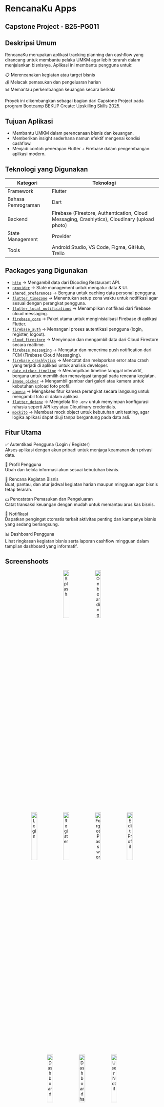 # RencanaKu Apps

## Capstone Project - B25-PG011

## Deskripsi Umum

RencanaKu merupakan aplikasi tracking planning dan cashflow yang dirancang untuk membantu pelaku UMKM agar lebih terarah dalam menjalankan bisnisnya.
Aplikasi ini membantu pengguna untuk:

📋 Merencanakan kegiatan atau target bisnis<br>
💰 Melacak pemasukan dan pengeluaran harian<br>
📊 Memantau perkembangan keuangan secara berkala

Proyek ini dikembangkan sebagai bagian dari Capstone Project pada program Bootcamp BEKUP Create: Upskilling Skills 2025.

## Tujuan Aplikasi

- Membantu UMKM dalam perencanaan bisnis dan keuangan.
- Memberikan insight sederhana namun efektif mengenai kondisi cashflow.
- Menjadi contoh penerapan Flutter + Firebase dalam pengembangan aplikasi modern.

## Teknologi yang Digunakan

| Kategori           | Teknologi                                                                                     |
| ------------------ | --------------------------------------------------------------------------------------------- |
| Framework          | Flutter                                                                                       |
| Bahasa Pemrograman | Dart                                                                                          |
| Backend            | Firebase (Firestore, Authentication, Cloud Messaging, Crashlytics), Cloudinary (upload photo) |
| State Management   | Provider                                                                                      |
| Tools              | Android Studio, VS Code, Figma, GitHub, Trello                                                |

## Packages yang Digunakan  

- [`http`](https://pub.dev/packages/http) → Mengambil data dari Dicoding Restaurant API.  
- [`provider`](https://pub.dev/packages/provider) → State management untuk mengatur data & UI.  
- [`shared_preferences`](https://pub.dev/packages/shared_preferences) → Berguna untuk caching data personal pengguna. 
- [`flutter_timezone`](https://pub.dev/packages/flutter_timezone) → Menentukan setup zona waktu untuk notifikasi agar sesuai dengan perangkat pengguna. 
- [`flutter_local_notifications`](https://pub.dev/packages/flutter_local_notifications) → Menampilkan notifikasi dari firebase cloud messaging.
- [`firebase_core`](https://pub.dev/packages/firebase_core) → Paket utama untuk menginisialisasi Firebase di aplikasi Flutter.
- [`firebase_auth`](https://pub.dev/packages/firebase_auth) → Menangani proses autentikasi pengguna (login, register, logout).
- [`cloud_firestore`](https://pub.dev/packages/cloud_firestore) → Menyimpan dan mengambil data dari Cloud Firestore secara realtime.
- [`firebase_messaging`](https://pub.dev/packages/firebase_messaging) → Mengatur dan menerima push notification dari FCM (Firebase Cloud Messaging).
- [`firebase_crashlytics`](https://pub.dev/packages/firebase_crashlytics) → Mencatat dan melaporkan error atau crash yang terjadi di aplikasi untuk analisis developer.
- [`date_picker_timeline`](https://pub.dev/packages/date_picker_timeline) → Menampilkan timeline tanggal interaktif, berguna untuk memilih dan menavigasi tanggal pada rencana kegiatan.
- [`image_picker`](https://pub.dev/packages/image_picker) → Mengambil gambar dari galeri atau kamera untuk kebutuhan upload foto profil.
- [`camera`](https://pub.dev/packages/camera) → Mengakses fitur kamera perangkat secara langsung untuk mengambil foto di dalam aplikasi.
- [`flutter_dotenv`](https://pub.dev/packages/flutter_dotenv) → Mengelola file `.env` untuk menyimpan konfigurasi rahasia seperti API key atau Cloudinary credentials.
- [`mockito`](https://pub.dev/packages/mockito) → Membuat mock object untuk kebutuhan unit testing, agar logika aplikasi dapat diuji tanpa bergantung pada data asli.

## Fitur Utama

✅ Autentikasi Pengguna (Login / Register)<br>
Akses aplikasi dengan akun pribadi untuk menjaga keamanan dan privasi data.

👤 Profil Pengguna<br>
Ubah dan kelola informasi akun sesuai kebutuhan bisnis.

📅 Rencana Kegiatan Bisnis<br>
Buat, pantau, dan atur jadwal kegiatan harian maupun mingguan agar bisnis tetap terarah.

💵 Pencatatan Pemasukan dan Pengeluaran<br>
Catat transaksi keuangan dengan mudah untuk memantau arus kas bisnis.

🔔 Notifikasi<br>
Dapatkan pengingat otomatis terkait aktivitas penting dan kampanye bisnis yang sedang berlangsung.

📊 Dashboard Pengguna<br>
Lihat ringkasan kegiatan bisnis serta laporan cashflow mingguan dalam tampilan dashboard yang informatif.

## Screenshoots

<p align="center">
  <img src="assets/screenshots/splash/rencanaku_splash.png" alt="Splash" width="20%" />
  <img src="assets/screenshots/splash/rencanaku_onboarding.png" alt="Onboarding" width="20%" />
</p>
<p align="center">
  <img src="assets/screenshots/auth/rencanaku_login.png" alt="Login" width="20%" />
  <img src="assets/screenshots/auth/rencanaku_register.png" alt="Register" width="20%" />
<img src="assets/screenshots/auth/rencanaku_forgot.png" alt="Forgot Password" width="20%" />
  <img src="assets/screenshots/profile/rencanaku_editprofile.png" alt="Edit Profil" width="20%" />
</p>
<p align="center">
<img src="assets/screenshots/home/rencanaku_home.png" alt="Dashboard" width="20%" />
  <img src="assets/screenshots/home/rencanaku_home_data.png" alt="Dashboard has data" width="20%" />
  <img src="assets/screenshots/home/rencanaku_notif.png" alt="User Notif" width="20%" />
</p>
<p align="center">
<img src="assets/screenshots/plan/rencanaku_plan.png" alt="Planning" width="20%" />
  <img src="assets/screenshots/plan/rencanaku_addtask.png" alt="Add Task" width="20%" />
  <img src="assets/screenshots/plan/rencanaku_datepick.png" alt="Add Plan" width="20%" />
  <img src="assets/screenshots/plan/rencanaku_addplan.png" alt="Add Plan" width="20%" />
  <img src="assets/screenshots/plan/rencanaku_plan_data.png" alt="Plan Progress" width="20%" />
  <img src="assets/screenshots/plan/rencanaku_plan_completed.png" alt="Plan Completed" width="20%" />
  <img src="assets/screenshots/plan/rencanaku_plan_pending.png" alt="Plan Pending" width="20%" />
  <img src="assets/screenshots/plan/rencanaku_plandetail.png" alt="Plan Pending" width="20%" />
</p>
<p align="center">
<img src="assets/screenshots/cashflow/rencanaku_cashflow.png" alt="Cashflow" width="20%" />
<img src="assets/screenshots/cashflow/rencanaku_addcashflow.png" alt="Add Cashflow" width="20%" />
  <img src="assets/screenshots/cashflow/rencanaku_cashflow_data.png" alt="Cashflow with data" width="20%" />
  <img src="assets/screenshots/cashflow/rencanaku_history_cashflow.png" alt="Cashflow History" width="20%" />
</p>
<p align="center">
<img src="assets/screenshots/profile/rencanaku_profil.png" alt="Profile" width="20%" />
<img src="assets/screenshots/profile/rencanaku_upload.png" alt="Upload Photo" width="20%" />
  <img src="assets/screenshots/profile/rencanaku_delete.png" alt="Delete Account" width="20%" />
  <img src="assets/screenshots/profile/rencanaku_logout.png" alt="User Logout" width="20%" />
</p>

## Tim Pengembang

### Kelompok B25-PG011<br>

Program Bootcamp BEKUP Create: Upskilling Skills 2025

| No       | Nama                     | Peran                               |
| -------- | ------------------------ | ----------------------------------- |
| BC25B035 | Bayu Teguh Pamuji        | Project Manager / Flutter Developer |
| BC25B031 | Martaulina Simanungkalit | UI/UX Designer / QA Tester          |
| BC25B019 | Diaz Saputra             | Frontend Developer                  |
| BC25B037 | Mirza Danish Faturrahman | Backend Developer                   |

## Cara Menjalankan Aplikasi

1. Clone repository ini:

   ```bash
   git clone https://github.com/bayutp/b25_pg011_capstone_project.git
   cd b25_pg011_capstone_project
   ```

2. **Install dependency Flutter**

   ```bash
   flutter pub get
   ```

3. **Jalankan aplikasi di emulator atau perangkat fisik**

   Sebelum menjalankan aplikasi, pastikan:

   - Sudah menghubungkan proyek dengan Firebase
   - File konfigurasi Firebase (`google-services.json` untuk Android atau `GoogleService-Info.plist` untuk iOS) sudah ditempatkan di folder yang sesuai:
     - Development: `android/app/dev/`
     - Production: `android/app/prod/`
   - File `firebase_options.dart` sudah dibuat untuk masing-masing flavor
   - File `.env` pada root project untuk menyimpan key **Cloudinary** agar fitur upload photo

     ```bash
     CLOUDINARY_CLOUD_NAME=<nama project cloudinary>
     CLOUDINARY_UPLOAD_PRESET=<nama preset cloudinary>
     Cara menjalankan aplikasi:

     ```

   - Mode Development:

     ```bash
     flutter run -t lib/main_dev.dart --flavor dev
     ```

   - Mode Production:
     ```bash
     flutter run -t lib/main_prod.dart --flavor prod
     ```

## Lisensi

Proyek ini dikembangkan untuk tujuan edukasi dan non-komersial.

© 2025 Kelompok B25_PG011 — All rights reserved.
